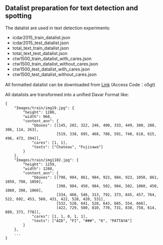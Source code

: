 ## Datalist preparation for text detection and spotting

The datalist are used in text detection experiments:

- icdar2015_train_datalist.json
- icdar2015_test_datalist.json
- total_text_train_datalist.json
- total_text_test_datalist.json
- ctw1500_train_datalist_with_cares.json
- ctw1500_train_datalist_without_cares.json
- ctw1500_test_datalist_with_cares.json
- ctw1500_test_datalist_without_cares.json

All formatted datalist can be downloaded from [Link](https://one.hikvision.com/#/link/nipWaectFcwClNGrkcAT) (Access Code：o5gt)

All datalists are transformed into a unified Davar Format like:


    {
        "Images/train/img19.jpg": {
            "height": 1280, 
            "width": 960, 
            "content_ann": {
                "bboxes": [[145, 202, 322, 246, 480, 333, 449, 380, 288, 306, 114, 263], 
                           [519, 338, 695, 468, 788, 591, 740, 618, 615, 496, 473, 394]], 
                "cares": [1, 1], 
                "texts": ["Chateau", "Fujisawa"]
            }
        }, 
        "Images/train/img1102.jpg": {
            "height": 1259, 
            "width": 1280, 
            "content_ann": {
                "bboxes": [[798, 984, 861, 984, 923, 984, 923, 1050, 861, 1050, 798, 1050], 
                           [398, 984, 450, 984, 502, 984, 502, 1060, 450, 1060, 398, 1060], 
                           [334, 466, 546, 313, 792, 373, 845, 457, 764, 522, 692, 453, 560, 431, 422, 528, 420, 531], 
                           [532, 528, 641, 528, 643, 665, 554, 666], 
                           [422, 729, 580, 810, 770, 731, 838, 758, 614, 889, 373, 778]], 
                "cares": [1, 1, 0, 1, 1], 
                "texts": ["AID", "FI", "###", "6", "PATTAYA"]
            }
        },
        ...
    }
